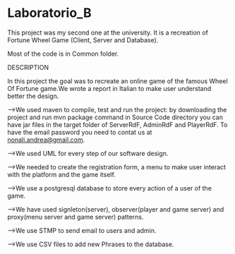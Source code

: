 # Laboratorio_B
This project was my second one at the university. It is a recreation of Fortune Wheel Game (Client, Server and Database).

Most of the code is in Common folder.


DESCRIPTION

In this project the goal was to recreate an online game of the famous Wheel Of Fortune game.We wrote a report in Italian to 
make user understand better the design.

-->We used maven to compile, test and run the project: by downloading the project and run mvn package command in Source Code directory you can have jar files in the target folder of ServerRdF, AdminRdF and PlayerRdF. To have the email password you need to contat us at nonali.andrea@gmail.com.

-->We used UML for every step of our software design.

-->We needed to create the registration form, a menu to make user interact with the platform and the game itself.

-->We use a postgresql database to store every action of a user of the game.

-->We have used signleton(server), observer(player and game server) and proxy(menu server and game server) patterns.

-->We use STMP to send email to users and admin.

-->We use CSV files to add new Phrases to the database.
